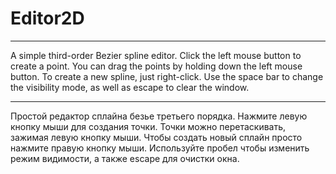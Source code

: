 # Editor2D
----------------------------------------------------------------
A simple third-order Bezier spline editor. 
Click the left mouse button to create a point. 
You can drag the points by holding down the left mouse button. 
To create a new spline, just right-click. 
Use the space bar to change the visibility mode, 
as well as escape to clear the window.

----------------------------------------------------------------
Простой редактор сплайна безье третьего порядка. 
Нажмите левую кнопку мыши для создания точки. 
Точки можно перетаскивать, зажимая левую кнопку мыши. 
Чтобы создать новый сплайн просто нажмите правую кнопку мыши. 
Используйте пробел чтобы изменить режим видимости, а также escape для очистки окна.
